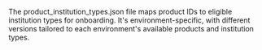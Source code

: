 The product_institution_types.json file maps product IDs to eligible institution types for onboarding. It's environment-specific, with different versions tailored to each environment's available products and institution types.